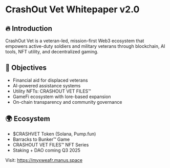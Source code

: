 # CrashOut Vet Whitepaper v2.0

## 🔥 Introduction
CrashOut Vet is a veteran-led, mission-first Web3 ecosystem that empowers active-duty soldiers and military veterans through blockchain, AI tools, NFT utility, and decentralized gaming.

## 🧭 Objectives
- Financial aid for displaced veterans
- AI-powered assistance systems
- Utility NFTs: CRASHOUT VET FILES™
- GameFi ecosystem with lore-based expansion
- On-chain transparency and community governance

## 🌍 Ecosystem
- $CRASHVET Token (Solana, Pump.fun)
- Barracks to Bunker™ Game
- CRASHOUT VET FILES™ NFT Series
- Staking + DAO coming Q3 2025

Visit: https://myxweafr.manus.space
